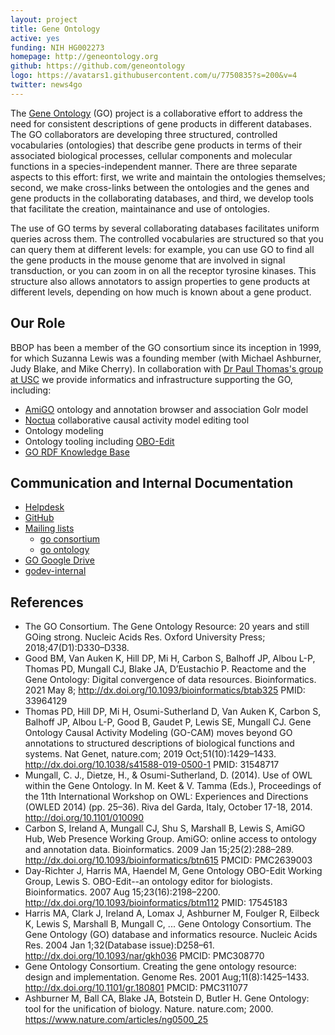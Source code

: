 ```yaml
---
layout: project
title: Gene Ontology
active: yes
funding: NIH HG002273
homepage: http://geneontology.org
github: https://github.com/geneontology
logo: https://avatars1.githubusercontent.com/u/7750835?s=200&v=4
twitter: news4go
---
```


The [Gene Ontology](http://geneontology.org) (GO) project is a collaborative effort to address the need for consistent descriptions of gene products in different databases. The GO collaborators are developing three structured, controlled vocabularies (ontologies) that describe gene products in terms of their associated biological processes, cellular components and molecular functions in a species-independent manner. There are three separate aspects to this effort: first, we write and maintain the ontologies themselves; second, we make cross-links between the ontologies and the genes and gene products in the collaborating databases, and third, we develop tools that facilitate the creation, maintainance and use of ontologies.

The use of GO terms by several collaborating databases facilitates uniform queries across them. The controlled vocabularies are structured so that you can query them at different levels: for example, you can use GO to find all the gene products in the mouse genome that are involved in signal transduction, or you can zoom in on all the receptor tyrosine kinases. This structure also allows annotators to assign properties to gene products at different levels, depending on how much is known about a gene product.

## Our Role

BBOP has been a member of the GO consortium since its inception in 1999, for which Suzanna Lewis was a founding member (with Michael Ashburner, Judy Blake, and Mike Cherry). In collaboration with [Dr Paul Thomas's group at USC](https://sites.google.com/usc.edu/thomaslab) we provide informatics and infrastructure supporting the GO, including:

 * [AmiGO](/software/amigo) ontology and annotation browser and association Golr model
 * [Noctua](/software/noctua) collaborative causal activity model editing tool
 * Ontology modeling
 * Ontology tooling including [OBO-Edit](/software/obo-edit)
 * [GO RDF Knowledge Base](/software/go-rdf)

## Communication and Internal Documentation

 * [Helpdesk](https://github.com/geneontology/helpdesk)
 * [GitHub](https://github.com/geneontology)
 * [Mailing lists](http://www.geneontology.org/page/go-mailing-lists)
    * [go consortium](https://mailman.stanford.edu/mailman/listinfo/go-consortium)
    * [go ontology](https://mailman.stanford.edu/mailman/listinfo/go-ontology)
 * [GO Google Drive](https://drive.google.com/drive/u/1/folders/0B8kRPmmvPJU3dFhhcWhTSmlUcDA)
 * [godev-internal](https://groups.io/g/godev-internal/) 


## References

 * The GO Consortium. The Gene Ontology Resource: 20 years and still GOing strong. Nucleic Acids Res. Oxford University Press; 2018;47(D1):D330–D338.
 * Good BM, Van Auken K, Hill DP, Mi H, Carbon S, Balhoff JP, Albou L-P, Thomas PD, Mungall CJ, Blake JA, D’Eustachio P. Reactome and the Gene Ontology: Digital convergence of data resources. Bioinformatics. 2021 May 8; http://dx.doi.org/10.1093/bioinformatics/btab325 PMID: 33964129
 * Thomas PD, Hill DP, Mi H, Osumi-Sutherland D, Van Auken K, Carbon S, Balhoff JP, Albou L-P, Good B, Gaudet P, Lewis SE, Mungall CJ. Gene Ontology Causal Activity Modeling (GO-CAM) moves beyond GO annotations to structured descriptions of biological functions and systems. Nat Genet, nature.com; 2019 Oct;51(10):1429–1433. http://dx.doi.org/10.1038/s41588-019-0500-1 PMID: 31548717
 * Mungall, C. J., Dietze, H., & Osumi-Sutherland, D. (2014). Use of OWL within the Gene Ontology. In M. Keet & V. Tamma (Eds.), Proceedings of the 11th International Workshop on OWL: Experiences and Directions (OWLED 2014) (pp. 25–36). Riva del Garda, Italy, October 17-18, 2014. http://doi.org/10.1101/010090
 * Carbon S, Ireland A, Mungall CJ, Shu S, Marshall B, Lewis S, AmiGO Hub, Web Presence Working Group. AmiGO: online access to ontology and annotation data. Bioinformatics. 2009 Jan 15;25(2):288–289. http://dx.doi.org/10.1093/bioinformatics/btn615 PMCID: PMC2639003
 * Day-Richter J, Harris MA, Haendel M, Gene Ontology OBO-Edit Working Group, Lewis S. OBO-Edit--an ontology editor for biologists. Bioinformatics. 2007 Aug 15;23(16):2198–2200. http://dx.doi.org/10.1093/bioinformatics/btm112 PMID: 17545183
 * Harris MA, Clark J, Ireland A, Lomax J, Ashburner M, Foulger R, Eilbeck K, Lewis S, Marshall B, Mungall C, ... Gene Ontology Consortium. The Gene Ontology (GO) database and informatics resource. Nucleic Acids Res. 2004 Jan 1;32(Database issue):D258–61. http://dx.doi.org/10.1093/nar/gkh036 PMCID: PMC308770
 * Gene Ontology Consortium. Creating the gene ontology resource: design and implementation. Genome Res. 2001 Aug;11(8):1425–1433. http://dx.doi.org/10.1101/gr.180801 PMCID: PMC311077
 * Ashburner M, Ball CA, Blake JA, Botstein D, Butler H. Gene Ontology: tool for the unification of biology. Nature. nature.com; 2000. https://www.nature.com/articles/ng0500_25
